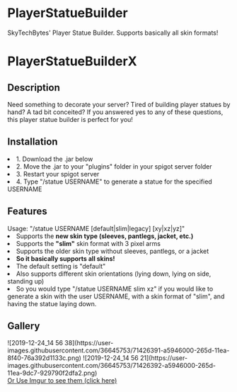 # PlayerStatueBuilder
SkyTechBytes' Player Statue Builder. Supports basically all skin formats!
<h1>PlayerStatueBuilderX</h1>
<h2>Description</h2>
Need something to decorate your server? Tired of building player statues by hand? A tad bit conceited? If you answered yes to any of these questions, this player statue builder is perfect for you!
<h2>Installation</h2>
<li>1. Download the .jar below
<li>2. Move the .jar to your "plugins" folder in your spigot server folder
<li>3. Restart your spigot server
<li>4. Type "/statue USERNAME" to generate a statue for the specified USERNAME
<h2>Features</h2>
Usage: "/statue USERNAME [default|slim|legacy] [xy|xz|yz]"
<li>Supports the <strong>new skin type (sleeves, pantlegs, jacket, etc.)</strong>
<li>Supports the <strong>"slim"</strong> skin format with 3 pixel arms
<li>Supports the older skin type without sleeves, pantlegs, or a jacket
<li><strong>So it basically supports all skins!</strong>
<li>The default setting is "default" 
<li>Also supports different skin orientations (lying down, lying on side, standing up)
<li> So you would type "/statue USERNAME slim xz" if you would like to generate a skin with the user USERNAME, with a skin format of "slim", and having the statue laying down.
<h2>Gallery</h2>
![2019-12-24_14 56 38](https://user-images.githubusercontent.com/36645753/71426391-a5946000-265d-11ea-8f40-76a392d1133c.png)
![2019-12-24_14 56 21](https://user-images.githubusercontent.com/36645753/71426392-a5946000-265d-11ea-9dc7-929790f2dfa2.png)
<br>
<a href="https://imgur.com/a/m3HXHHj">Or Use Imgur to see them (click here)</a>
